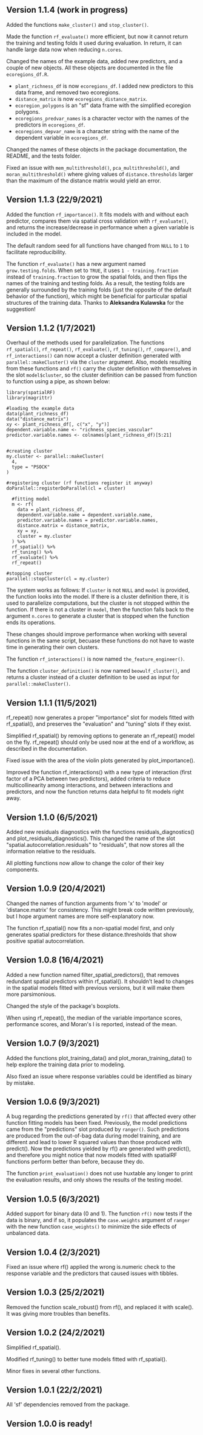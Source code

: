 ## Version 1.1.4 (work in progress)

Added the functions `make_cluster()` and `stop_cluster()`.

Made the function `rf_evaluate()` more efficient, but now it cannot return the training and testing folds it used during evaluation. In return, it can handle large data now when reducing `n.cores`.

Changed the names of the example data, added new predictors, and a couple of new objects. All these objects are documented in the file `ecoregions_df.R`.

  - `plant_richness_df` is now `ecoregions_df`. I added new predictors to this data frame, and removed two ecoregions.
  - `distance_matrix` is now `ecoregions_distance_matrix`.
  - `ecoregion_polygons` is an "sf" data frame with the simplified ecoregion polygons.
  - `ecoregions_predvar_names` is a character vector with the names of the predictors in `ecoregions_df`. 
  - `ecoregions_depvar_name` is a character string with the name of the dependent variable in `ecoregions_df`.
  
Changed the names of these objects in the package documentation, the README, and the tests folder.

Fixed an issue with `mem_multithreshold()`, `pca_multithreshold()`, and `moran_multithreshold()` where giving values of `distance.thresholds` larger than the maximum of the distance matrix would yield an error.

## Version 1.1.3 (22/9/2021)

Added the function `rf_importance()`. It fits models with and without each predictor, compares them via spatial cross validation with `rf_evaluate()`, and returns the increase/decrease in performance when a given variable is included in the model.

The default random seed for all functions have changed from `NULL` to `1` to facilitate reproducibility.

The function `rf_evaluate()` has a new argument named `grow.testing.folds`. When set to `TRUE`, it uses `1 - training.fraction` instead of `training.fraction` to grow the spatial folds, and then flips the names of the training and testing folds. As a result, the testing folds are generally surrounded by the training folds (just the opposite of the default behavior of the function), which might be beneficial for particular spatial structures of the training data. Thanks to **Aleksandra Kulawska** for the suggestion!

## Version 1.1.2 (1/7/2021)

Overhaul of the methods used for parallelization. The functions `rf_spatial()`, `rf_repeat()`, `rf_evaluate()`, `rf_tuning()`, `rf_compare()`, and `rf_interactions()` can now accept a cluster definition generated with `parallel::makeCluster()` via the `cluster` argument. Also, models resulting from these functions and `rf()` carry the cluster definition with themselves in the slot `model$cluster`, so the cluster definition can be passed from function to function using a pipe, as shown below:

```
library(spatialRF)
library(magrittr)

#loading the example data
data(plant_richness_df)
data("distance_matrix")
xy <- plant_richness_df[, c("x", "y")]
dependent.variable.name <- "richness_species_vascular"
predictor.variable.names <- colnames(plant_richness_df)[5:21]


#creating cluster
my.cluster <- parallel::makeCluster(
  4,
  type = "PSOCK"
)

#registering cluster (rf functions register it anyway)
doParallel::registerDoParallel(cl = cluster)

  #fitting model
  m <- rf(
    data = plant_richness_df,
    dependent.variable.name = dependent.variable.name,
    predictor.variable.names = predictor.variable.names,
    distance.matrix = distance_matrix,
    xy = xy,
    cluster = my.cluster
  ) %>%
  rf_spatial() %>%
  rf_tuning() %>%
  rf_evaluate() %>%
  rf_repeat()

#stopping cluster
parallel::stopCluster(cl = my.cluster)
```

The system works as follows: If `cluster` is not `NULL` and `model` is provided, the function looks into the model. If there is a cluster definition there, it is used to parallelize computations, but the cluster is not stopped within the function. If there is not a cluster in `model`, then the function falls back to the argument `n.cores` to generate a cluster that is stopped when the function ends its operations.

These changes should improve performance when working with several functions in the same script, becuase these functions do not have to waste time in generating their own clusters.

The function `rf_interactions()` is now named `the_feature_engineer()`.

The function `cluster_definition()` is now named `beowulf_cluster()`, and returns a cluster instead of a cluster definition to be used as input for `parallel::makeCluster()`.

## Version 1.1.1 (11/5/2021)

rf_repeat() now generates a proper "importance" slot for models fitted with rf_spatial(), and preserves the "evaluation" and "tuning" slots if they exist.

Simplified rf_spatial() by removing options to generate an rf_repeat() model on the fly. rf_repeat() should only be used now at the end of a workflow, as described in the documentation.

Fixed issue with the area of the violin plots generated by plot_importance().

Improved the function rf_interactions() with a new type of interaction (first factor of a PCA between two predictors), added criteria to reduce multicollinearity among interactions, and between interactions and predictors, and now the function returns data helpful to fit models right away.

## Version 1.1.0 (6/5/2021)

Added new residuals diagnostics with the functions residuals_diagnostics() and plot_residuals_diagnostics(). This changed the name of the slot "spatial.autocorrelation.residuals" to "residuals", that now stores all the information relative to the residuals. 

All plotting functions now allow to change the color of their key components.

## Version 1.0.9 (20/4/2021)

Changed the names of function arguments from 'x' to 'model' or 'distance.matrix' for consistency. This might break code written previously, but I hope argument names are more self-explanatory now.

The function rf_spatial() now fits a non-spatial model first, and only generates spatial predictors for these distance.thresholds that show positive spatial autocorrelation.

## Version 1.0.8 (16/4/2021)

Added a new function named filter_spatial_predictors(), that removes redundant spatial predictors within rf_spatial(). It shouldn't lead to changes in the spatial models fitted with previous versions, but it will make them more parsimonious.

Changed the style of the package's boxplots.

When using rf_repeat(), the median of the variable importance scores, performance scores, and Moran's I is reported, instead of the mean.

## Version 1.0.7 (9/3/2021)

Added the functions plot_training_data() and plot_moran_training_data() to help explore the training data prior to modeling.

Also fixed an issue where response variables could be identified as binary by mistake.

## Version 1.0.6 (9/3/2021)

A bug regarding the predictions generated by `rf()` that affected every other function fitting models has been fixed. Previously, the model predictions came from the "predictions" slot produced by `ranger()`. Such predictions are produced from the out-of-bag data during model training, and are different and lead to lower R squared values than those produced with predict(). Now the predictions yielded by rf() are generated with predict(), and therefore you might notice that now models fitted with spatialRF functions perform better than before, because they do.

The function `print_evaluation()` does not use huxtable any longer to print the evaluation results, and only shows the results of the testing model.

## Version 1.0.5 (6/3/2021)

Added support for binary data (0 and 1). The function `rf()` now tests if the data is binary, and if so, it populates the `case.weights` argument of `ranger` with the new function `case_weights()` to minimize the side effects of unbalanced data.

## Version 1.0.4 (2/3/2021)

Fixed an issue where rf() applied the wrong is.numeric check to the response variable and the predictors that caused issues with tibbles.

## Version 1.0.3 (25/2/2021)

Removed the function scale_robust() from rf(), and replaced it with scale(). It was giving more troubles than benefits.

## Version 1.0.2 (24/2/2021)

Simplified rf_spatial().

Modified rf_tuning() to better tune models fitted with rf_spatial().

Minor fixes in several other functions.

## Version 1.0.1 (22/2/2021)

All 'sf' dependencies removed from the package.

## Version 1.0.0 is ready!
